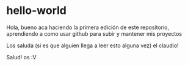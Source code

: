 # hello-world

Hola, bueno aca haciendo la primera edición de este repositorio, aprendiendo a como usar github para subir y mantener mis proyectos

Los saluda (si es que alguien llega a leer esto alguna vez) el claudio! 

Salud! os :V

